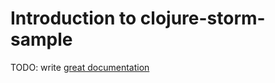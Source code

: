 # Introduction to clojure-storm-sample

TODO: write [great documentation](http://jacobian.org/writing/great-documentation/what-to-write/)
